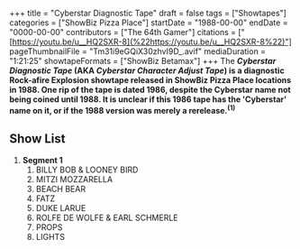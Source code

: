 +++
title = "Cyberstar Diagnostic Tape"
draft = false
tags = ["Showtapes"]
categories = ["ShowBiz Pizza Place"]
startDate = "1988-00-00"
endDate = "0000-00-00"
contributors = ["The 64th Gamer"]
citations = ["[https://youtu.be/u__HQ2SXR-8](%22https://youtu.be/u__HQ2SXR-8%22)"]
pageThumbnailFile = "Tm31i9eGQiX30zhvI9D_.avif"
mediaDuration = "1:21:25"
showtapeFormats = ["ShowBiz Betamax"]
+++
The ***Cyberstar Diagnostic Tape* (AKA ***Cyberstar Character Adjust Tape*) is a diagnostic Rock-afire Explosion showtape released in ShowBiz Pizza Place locations in 1988.
One rip of the tape is dated 1986, despite the Cyberstar name not being coined until 1988. It is unclear if this 1986 tape has the 'Cyberstar' name on it, or if the 1988 version was merely a rerelease.<sup>(1)</sup>****

## Show List

1.  **Segment 1**
    1.  BILLY BOB & LOONEY BIRD
    2.  MITZI MOZZARELLA
    3.  BEACH BEAR
    4.  FATZ
    5.  DUKE LARUE
    6.  ROLFE DE WOLFE & EARL SCHMERLE
    7.  PROPS
    8.  LIGHTS
